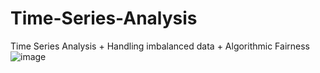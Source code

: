 # Time-Series-Analysis
  Time Series Analysis + Handling imbalanced data + Algorithmic Fairness
![image](https://user-images.githubusercontent.com/110082650/205512997-c825ba92-ed17-4c8f-9c06-7b8f32a98384.png)

